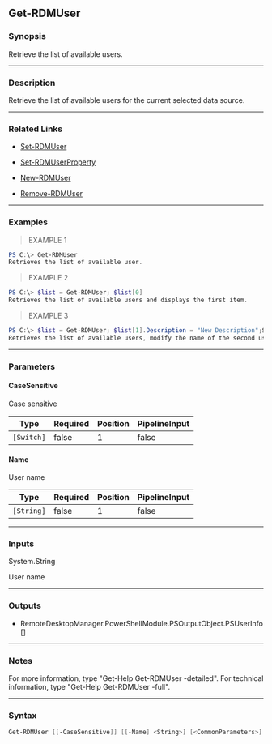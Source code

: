 Get-RDMUser
-----------

### Synopsis
Retrieve the list of available users.

---

### Description

Retrieve the list of available users for the current selected data source.

---

### Related Links
* [Set-RDMUser](Set-RDMUser)

* [Set-RDMUserProperty](Set-RDMUserProperty)

* [New-RDMUser](New-RDMUser)

* [Remove-RDMUser](Remove-RDMUser)

---

### Examples
> EXAMPLE 1

```PowerShell
PS C:\> Get-RDMUser
Retrieves the list of available user.
```
> EXAMPLE 2

```PowerShell
PS C:\> $list = Get-RDMUser; $list[0]
Retrieves the list of available users and displays the first item.
```
> EXAMPLE 3

```PowerShell
PS C:\> $list = Get-RDMUser; $list[1].Description = "New Description";Set-RDMUser $list[1]
Retrieves the list of available users, modify the name of the second user, update the user.
```

---

### Parameters
#### **CaseSensitive**
Case sensitive

|Type      |Required|Position|PipelineInput|
|----------|--------|--------|-------------|
|`[Switch]`|false   |1       |false        |

#### **Name**
User name

|Type      |Required|Position|PipelineInput|
|----------|--------|--------|-------------|
|`[String]`|false   |1       |false        |

---

### Inputs
System.String

User name

---

### Outputs
* RemoteDesktopManager.PowerShellModule.PSOutputObject.PSUserInfo[]

---

### Notes
For more information, type "Get-Help Get-RDMUser -detailed". For technical information, type "Get-Help Get-RDMUser -full".

---

### Syntax
```PowerShell
Get-RDMUser [[-CaseSensitive]] [[-Name] <String>] [<CommonParameters>]
```
